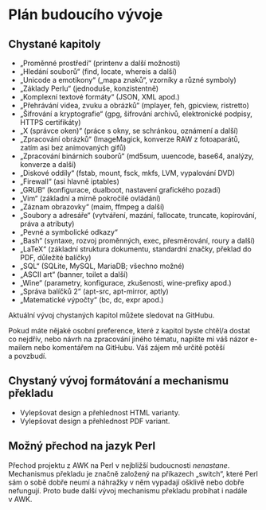 <!--

Linux Kniha kouzel, dodatek Plán budoucího vývoje
Copyright (c) 2019 Singularis <singularis@volny.cz>

Toto dílo je dílem svobodné kultury; můžete ho šířit a modifikovat pod
podmínkami licence Creative Commons Attribution-ShareAlike 4.0 International
vydané neziskovou organizací Creative Commons. Text licence je přiložený
k tomuto projektu nebo ho můžete najít na webové adrese:

https://creativecommons.org/licenses/by-sa/4.0/

-->

# Plán budoucího vývoje

## Chystané kapitoly

* „Proměnné prostředí“ (printenv a další možnosti)
* „Hledání souborů“ (find, locate, whereis a další)
* „Unicode a emotikony“ („mapa znaků“, vzorníky a různé symboly)
* „Základy Perlu“ (jednoduše, konzistentně)
* „Komplexní textové formáty“ (JSON, XML apod.)
* „Přehrávání videa, zvuku a obrázků“ (mplayer, feh, gpicview, ristretto)
* „Šifrování a kryptografie“ (gpg, šifrování archivů, elektronické podpisy, HTTPS certifikáty)
* „X (správce oken)“ (práce s okny, se schránkou, oznámení a další)
* „Zpracování obrázků“ (ImageMagick, konverze RAW z fotoaparátů, zatím asi bez animovaných gifů)
* „Zpracování binárních souborů“ (md5sum, uuencode, base64, analýzy, konverze a další)
* „Diskové oddíly“ (fstab, mount, fsck, mkfs, LVM, vypalování DVD)
* „Firewall“ (asi hlavně iptables)
* „GRUB“ (konfigurace, dualboot, nastavení grafického pozadí)
* „Vim“ (základní a mírně pokročilé ovládání)
* „Záznam obrazovky“ (maim, ffmpeg a další)
* „Soubory a adresáře“ (vytváření, mazání, fallocate, truncate, kopírování, práva a atributy)
* „Pevné a symbolické odkazy“
* „Bash“ (syntaxe, rozvoj proměnných, exec, přesměrování, roury a další)
* „LaTeX“ (základní struktura dokumentu, standardní značky, překlad do PDF, důležité balíčky)
* „SQL“ (SQLite, MySQL, MariaDB; všechno možné)
* „ASCII art“ (banner, toilet a další)
* „Wine“ (parametry, konfigurace, zkušenosti, wine-prefixy apod.)
* „Správa balíčků 2“ (apt-src, apt-mirror, aptly)
* „Matematické výpočty“ (bc, dc, expr apod.)

<!--
* „HTTP, FTP, MySQL a spol. (klientská strana − ftp, wget, curl, ...)“
* „HTTP, FTP, MySQL a spol. (servery)“
-->

<neodsadit>Aktuální vývoj chystaných kapitol můžete sledovat na GitHubu.

Pokud máte nějaké osobní preference, které z kapitol byste chtěl/a dostat co nejdřív,
nebo návrh na zpracování jiného tématu, napište mi váš názor e-mailem
nebo komentářem na GitHubu. Váš zájem mě určitě potěší a povzbudí.

## Chystaný vývoj formátování a mechanismu překladu

* Vylepšovat design a přehlednost HTML varianty.
* Vylepšovat design a přehlednost PDF variant.
<!--
* Podpora poznámek pod čarou i mimo zaklínadla.
-->

## Možný přechod na jazyk Perl

Přechod projektu z AWK na Perl v nejbližší budoucnosti *nenastane*.
Mechanismus překladu je značně založený na příkazech „switch“,
které Perl sám o sobě dobře neumí a náhražky v něm vypadají ošklivě
nebo dobře nefungují. Proto bude další vývoj mechanismu překladu probíhat
i nadále v AWK.
